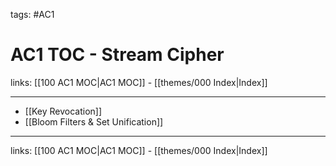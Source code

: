 tags: #AC1

# AC1 TOC - Stream Cipher

links:  [[100 AC1 MOC|AC1 MOC]] - [[themes/000 Index|Index]]

---

- [[Key Revocation]]
- [[Bloom Filters & Set Unification]]

---
links:  [[100 AC1 MOC|AC1 MOC]] - [[themes/000 Index|Index]]